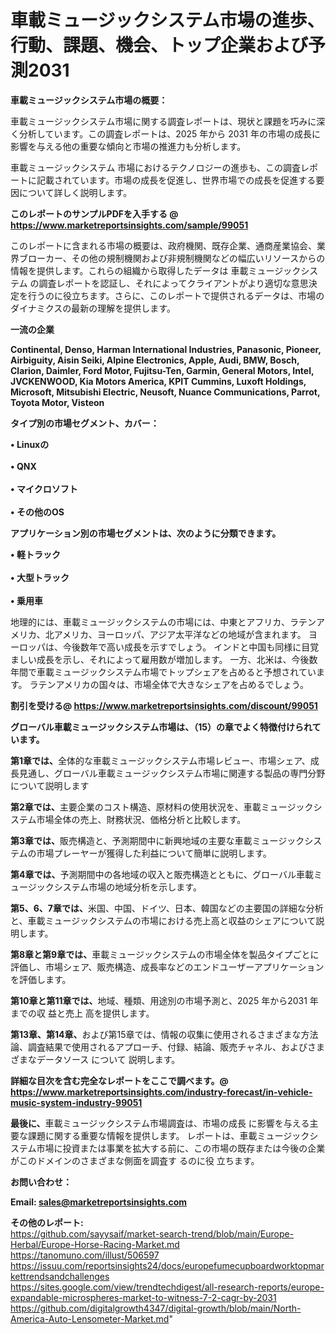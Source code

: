 # 車載ミュージックシステム市場の進歩、行動、課題、機会、トップ企業および予測2031

<strong><b>車載ミュージックシステム市場の概要：</b></strong>

車載ミュージックシステム市場に関する調査レポートは、現状と課題を巧みに深く分析しています。この調査レポートは、2025 年から 2031 年の市場の成長に影響を与える他の重要な傾向と市場の推進力も分析します。

車載ミュージックシステム 市場におけるテクノロジーの進歩も、この調査レポートに記載されています。市場の成長を促進し、世界市場での成長を促進する要因について詳しく説明します。

<strong>このレポートのサンプルPDFを入手する @ <a href=https://www.marketreportsinsights.com/sample/99051>https://www.marketreportsinsights.com/sample/99051</a></strong>

このレポートに含まれる市場の概要は、政府機関、既存企業、通商産業協会、業界ブローカー、その他の規制機関および非規制機関などの幅広いリソースからの情報を提供します。これらの組織から取得したデータは 車載ミュージックシステム の調査レポートを認証し、それによってクライアントがより適切な意思決定を行うのに役立ちます。さらに、このレポートで提供されるデータは、市場のダイナミクスの最新の理解を提供します。

<strong>一流の企業</strong>

<strong><b>Continental, Denso, Harman International Industries, Panasonic, Pioneer, Airbiguity, Aisin Seiki, Alpine Electronics, Apple, Audi, BMW, Bosch, Clarion, Daimler, Ford Motor, Fujitsu-Ten, Garmin, General Motors, Intel, JVCKENWOOD, Kia Motors America, KPIT Cummins, Luxoft Holdings, Microsoft, Mitsubishi Electric, Neusoft, Nuance Communications, Parrot, Toyota Motor, Visteon</b></strong>

<strong><b>タイプ別の市場セグメント、カバー：</b></strong>

<strong>• Linuxの<br><br>• QNX<br><br>• マイクロソフト<br><br>• その他のOS</strong>

<strong><b>アプリケーション別の市場セグメントは、次のように分類できます。</b></strong>

<strong>• 軽トラック<br><br>• 大型トラック<br><br>• 乗用車</strong>

 地理的には、車載ミュージックシステムの市場には、中東とアフリカ、ラテンアメリカ、北アメリカ、ヨーロッパ、アジア太平洋などの地域が含まれます。 ヨーロッパは、今後数年で高い成長を示すでしょう。 インドと中国も同様に目覚ましい成長を示し、それによって雇用数が増加します。 一方、北米は、今後数年間で車載ミュージックシステム市場でトップシェアを占めると予想されています。 ラテンアメリカの国々は、市場全体で大きなシェアを占めるでしょう。

<strong>割引を受ける@ <a href=https://www.marketreportsinsights.com/discount/99051>https://www.marketreportsinsights.com/discount/99051</a></strong>

<strong><b>グローバル車載ミュージックシステム市場は、（15）の章でよく特徴付けられています。</b></strong>

<strong><b>第</b></strong><strong><b>1章では、</b></strong>全体的な車載ミュージックシステム市場レビュー、市場シェア、成長見通し、グローバル車載ミュージックシステム市場に関連する製品の専門分野について説明します

<strong><b>第2章では、</b></strong>主要企業のコスト構造、原材料の使用状況を、車載ミュージックシステム市場全体の売上、財務状況、価格分析と比較します。

<strong><b>第3章では、</b></strong>販売構造と、予測期間中に新興地域の主要な車載ミュージックシステムの市場プレーヤーが獲得した利益について簡単に説明します。

<strong><b>第4章では、</b></strong>予測期間中の各地域の収入と販売構造とともに、グローバル車載ミュージックシステム市場の地域分析を示します。

<strong><b>第5、6、7章では、</b></strong>米国、中国、ドイツ、日本、韓国などの主要国の詳細な分析と、車載ミュージックシステムの市場における売上高と収益のシェアについて説明します。

<strong><b>第8章と第9章では、</b></strong>車載ミュージックシステムの市場全体を製品タイプごとに評価し、市場シェア、販売構造、成長率などのエンドユーザーアプリケーションを評価します。

<strong><b>第10章と第11章では、</b></strong>地域、種類、用途別の市場予測と、2025 年から2031 年までの収 益と売上 高を提供します。

<strong><b>第13章、第14章、</b></strong>および第15章では、情報の収集に使用されるさまざまな方法論、調査結果で使用されるアプローチ、付録、結論、販売チャネル、およびさまざまなデータソース について 説明します。

<strong>詳細な目次を含む完全なレポートをここで調べます。@ <a href=https://www.marketreportsinsights.com/industry-forecast/in-vehicle-music-system-industry-99051>https://www.marketreportsinsights.com/industry-forecast/in-vehicle-music-system-industry-99051</a></strong>

<strong><b>最後に、</b></strong>車載ミュージックシステム市場調査は、市場の成長 に影響を</a>与える主要な課題に関する重要な情報を提供します。 レポートは、車載ミュージックシステム市場に投資または事業を拡大する前に、この市場の既存または今後の企業がこのドメインのさまざまな側面を調査す るのに役 立ちます。

<strong><b>お問い合わせ：</b></strong>

<strong>Email: </strong><a href=mailto:sales@marketreportsinsights.com><strong>sales@marketreportsinsights.com</strong></a>

<strong>その他のレポート:</strong>
<br>
<a href=https://github.com/sayysaif/market-search-trend/blob/main/Europe-Herbal/Europe-Horse-Racing-Market.md>https://github.com/sayysaif/market-search-trend/blob/main/Europe-Herbal/Europe-Horse-Racing-Market.md</a>
<br>
<a href=https://tanomuno.com/illust/506597>https://tanomuno.com/illust/506597</a>
<br>
<a href=https://issuu.com/reportsinsights24/docs/europefumecupboardworktopmarkettrendsandchallenges>https://issuu.com/reportsinsights24/docs/europefumecupboardworktopmarkettrendsandchallenges</a>
<br>
<a href=https://sites.google.com/view/trendtechdigest/all-research-reports/europe-expandable-microspheres-market-to-witness-7-2-cagr-by-2031>https://sites.google.com/view/trendtechdigest/all-research-reports/europe-expandable-microspheres-market-to-witness-7-2-cagr-by-2031</a>
<br>
<a href=https://github.com/digitalgrowth4347/digital-growth/blob/main/North-America-Auto-Lensometer-Market.md>https://github.com/digitalgrowth4347/digital-growth/blob/main/North-America-Auto-Lensometer-Market.md</a>"
